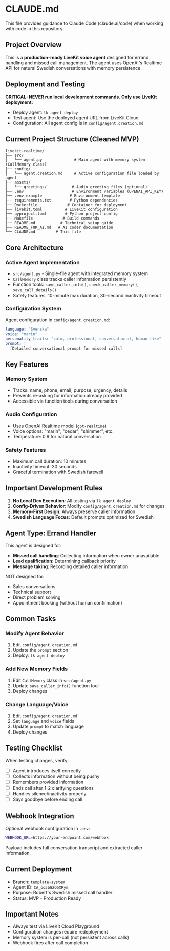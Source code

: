 # CLAUDE.md

This file provides guidance to Claude Code (claude.ai/code) when working with code in this repository.

## Project Overview

This is a **production-ready LiveKit voice agent** designed for errand handling and missed call management. The agent uses OpenAI's Realtime API for natural Swedish conversations with memory persistence.

## Deployment and Testing

**CRITICAL: NEVER run local development commands. Only use LiveKit deployment:**
- Deploy agent: `lk agent deploy`
- Test agent: Use the deployed agent URL from LiveKit Cloud
- Configuration: All agent config is in `config/agent.creation.md`

## Current Project Structure (Cleaned MVP)

```
livekit-realtime/
├── src/
│   └── agent.py              # Main agent with memory system (CallMemory class)
├── config/
│   └── agent.creation.md     # Active configuration file loaded by agent
├── assets/
│   └── greetings/           # Audio greeting files (optional)
├── .env                     # Environment variables (OPENAI_API_KEY)
├── .env.example            # Environment template
├── requirements.txt        # Python dependencies
├── Dockerfile             # Container for deployment
├── livekit.toml          # LiveKit configuration
├── pyproject.toml        # Python project config
├── Makefile             # Build commands
├── README.md           # Technical setup guide
├── README_FOR_AI.md   # AI coder documentation
└── CLAUDE.md         # This file
```

## Core Architecture

### Active Agent Implementation
- `src/agent.py` - Single-file agent with integrated memory system
- `CallMemory` class tracks caller information persistently
- Function tools: `save_caller_info()`, `check_caller_memory()`, `save_call_details()`
- Safety features: 10-minute max duration, 30-second inactivity timeout

### Configuration System
Agent configuration in `config/agent.creation.md`:
```yaml
language: "Svenska"
voice: "marin"
personality_traits: "calm, professional, conversational, human-like"
prompt: |
  [Detailed conversational prompt for missed calls]
```

## Key Features

### Memory System
- Tracks: name, phone, email, purpose, urgency, details
- Prevents re-asking for information already provided
- Accessible via function tools during conversation

### Audio Configuration
- Uses OpenAI Realtime model (`gpt-realtime`)
- Voice options: "marin", "cedar", "shimmer", etc.
- Temperature: 0.9 for natural conversation

### Safety Features
- Maximum call duration: 10 minutes
- Inactivity timeout: 30 seconds
- Graceful termination with Swedish farewell

## Important Development Rules

1. **No Local Dev Execution**: All testing via `lk agent deploy`
2. **Config-Driven Behavior**: Modify `config/agent.creation.md` for changes
3. **Memory-First Design**: Always preserve caller information
4. **Swedish Language Focus**: Default prompts optimized for Swedish

## Agent Type: Errand Handler

This agent is designed for:
- **Missed call handling**: Collecting information when owner unavailable
- **Lead qualification**: Determining callback priority
- **Message taking**: Recording detailed caller information

NOT designed for:
- Sales conversations
- Technical support
- Direct problem solving
- Appointment booking (without human confirmation)

## Common Tasks

### Modify Agent Behavior
1. Edit `config/agent.creation.md`
2. Update the `prompt` section
3. Deploy: `lk agent deploy`

### Add New Memory Fields
1. Edit `CallMemory` class in `src/agent.py`
2. Update `save_caller_info()` function tool
3. Deploy changes

### Change Language/Voice
1. Edit `config/agent.creation.md`
2. Set `language` and `voice` fields
3. Update `prompt` to match language
4. Deploy changes

## Testing Checklist

When testing changes, verify:
- [ ] Agent introduces itself correctly
- [ ] Collects information without being pushy
- [ ] Remembers provided information
- [ ] Ends call after 1-2 clarifying questions
- [ ] Handles silence/inactivity properly
- [ ] Says goodbye before ending call

## Webhook Integration

Optional webhook configuration in `.env`:
```bash
WEBHOOK_URL=https://your-endpoint.com/webhook
```

Payload includes full conversation transcript and extracted caller information.

## Current Deployment

- Branch: `template-system`
- Agent ID: `CA_oq5bG2Q5XRym`
- Purpose: Robert's Swedish missed call handler
- Status: MVP - Production Ready

## Important Notes

- Always test via LiveKit Cloud Playground
- Configuration changes require redeployment
- Memory system is per-call (not persistent across calls)
- Webhook fires after call completion